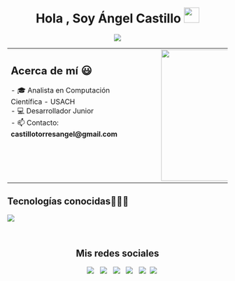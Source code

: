 <h1 align="center">Hola , Soy Ángel Castillo <img src="https://media.giphy.com/media/hvRJCLFzcasrR4ia7z/giphy.gif" width="35"></h1>
<p align="center">
  <a href="https://github.com/DenverCoder1/readme-typing-svg"><img src="https://readme-typing-svg.herokuapp.com?font=Time+New+Roman&color=%23C8BE25&size=25&center=true&vCenter=true&width=600&height=100&lines=Software+Developer;Computer+Science"></a>
</p>


<table style="border-collapse: collapse; width: 100%;">
  <tr>
    <td style="vertical-align: top; text-align: left; padding-right: 50px; width: 60%;">
      <h2>Acerca de mí 😃</h2>
      <p>
        - 🎓 Analista en Computación Científica - USACH<br>
        - 💻 Desarrollador Junior<br>
        - 📫 Contacto: <strong>castillotorresangel@gmail.com</strong>
      </p>
    </td>
    <td style="text-align: right; vertical-align: top; padding-left: 50px;">
      <img 
        src="https://user-images.githubusercontent.com/74038190/212749447-bfb7e725-6987-49d9-ae85-2015e3e7cc41.gif" 
        alt="GIF" 
        height="300" 
        width="400">
    </td>
  </tr>
</table>

<h2 >Tecnologías conocidas👨🏻‍💻</h2>
<p align="left">
  <a href="https://skillicons.dev">
    <img src="https://skillicons.dev/icons?i=c,cpp,java,py,r,html,css,js,react,mysql,postgresql,git,github,spring,maven,vscode,linux,windows" />
  </a>
</p>
<br>


<h2 align="center"> Mis redes sociales</h2>
<p align="center">

 <div align="center"  class="icons-social" style="margin-left: 10px;">
        <a style="margin-left: 10px;"  target="_blank" href="https://www.linkedin.com/in/angel-castillo-torres/">
			<img src="https://img.icons8.com/doodle/40/000000/linkedin--v2.png"></a>
        <a style="margin-left: 10px;" target="_blank" href="https://github.com/AngelCastilloT">
		<img src="https://img.icons8.com/doodle/40/000000/github--v1.png"></a>
        <a style="margin-left: 10px;" target="_blank" href="https://instagram.com/angel_cast1llo">
			<img src="https://img.icons8.com/doodle/40/000000/instagram-new--v2.png"></a>
		<a style="margin-left: 10px;" target="_blank" href="https://twitter.com/Angel_Castillo2">
			<img src="https://img.icons8.com/doodle/1x/twitter-squared--v2.png" ></a>
		<a style="margin-left: 10px;" target="_blank" href="https://www.youtube.com/channel/UC-ZdNkKNHC6KguDqNFKO2Nw?view_as=subscriber">
				<img src="https://img.icons8.com/doodle/1x/youtube--v2.png" ></a>
		<a style="margin-left: 5px;" target="_blank" href="https://www.youtube.com/@angelcastillotorres3238">
					<img src="https://img.icons8.com/plasticine/0.5x/resume.png" ></a>
      </div>

</p>
